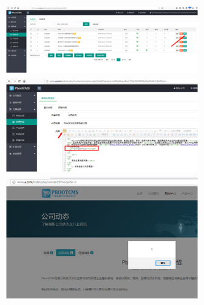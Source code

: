 
![](https://github.com/AvaterXXX/PbootCMS/blob/master/image/XSS1-1.png)


![](https://github.com/AvaterXXX/PbootCMS/blob/master/image/XSS1-2.png)

![](https://github.com/AvaterXXX/PbootCMS/blob/master/image/XSS1-3.png)

